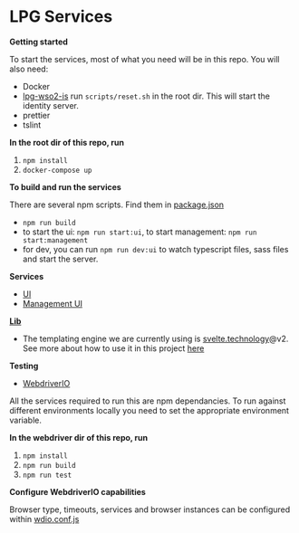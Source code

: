 # LPG Services

**Getting started**

To start the services, most of what you need will be in this repo. You will also need:

* Docker
* [lpg-wso2-is](https://github.com/Civil-Service-Human-Resources/lpg-wso2-is) run `scripts/reset.sh` in the root dir. This will start the identity server.
* prettier
* tslint

**In the root dir of this repo, run**

1. `npm install`
2. `docker-compose up`

**To build and run the services**

There are several npm scripts. Find them in [package.json](package.json)

* `npm run build`
* to start the ui: `npm run start:ui`, to start management: `npm run start:management`
* for dev, you can run `npm run dev:ui` to watch typescript files, sass files and start the server.

**Services**

* [UI](src/ui)
* [Management UI](src/management-ui)

**[Lib](src/lib)**

* The templating engine we are currently using is [svelte.technology](svelte.technology)@v2.
  See more about how to use it in this project [here](src/lib/ui/README.md)

**Testing**

* [WebdriverIO](test/webdriver)

All the services required to run this are npm dependancies. To run against different environments locally you need to set the appropriate environment variable.

**In the webdriver dir of this repo, run**

1. `npm install`
2. `npm run build`
3. `npm run test`

**Configure WebdriverIO capabilities**

Browser type, timeouts, services and browser instances can be configured within [wdio.conf.js](test/webdriver/wdio.conf.js)
